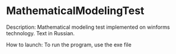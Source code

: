 # MathematicalModelingTest
Description: Mathematical modeling test implemented on winforms technology. Text in Russian.

How to launch: To run the program, use the exe file
